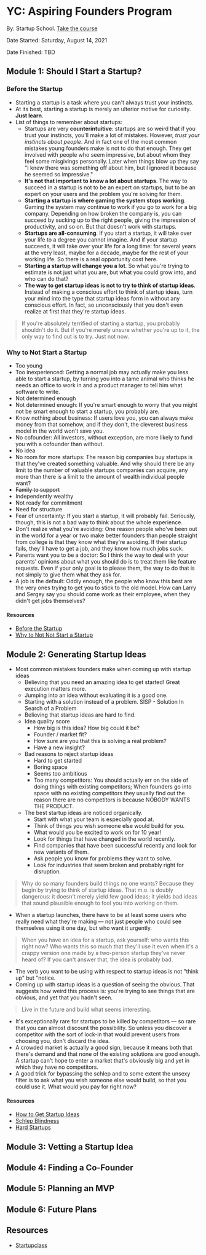 # YC: Aspiring Founders Program

By: Startup School. [Take the course](https://www.startupschool.org/aspiring-founders)

Date Started: Saturday, August 14, 2021

Date Finished: TBD

## Module 1: Should I Start a Startup?

### Before the Startup

- Starting a startup is a task where you can't always trust your instincts.
- At its best, starting a startup is merely an ulterior motive for curiosity. **Just learn**.
- List of things to remember about startups:
  - Startups are very **counterintuitive**: startups are so weird that if you trust your instincts, you'll make a lot of mistakes. However, *trust your instincts about people*. And in fact one of the most common mistakes young founders make is not to do that enough. They get involved with people who seem impressive, but about whom they feel some misgivings personally. Later when things blow up they say "I knew there was something off about him, but I ignored it because he seemed so impressive."
  - **It's not that important to know a lot about startups**. The way to succeed in a startup is not to be an expert on startups, but to be an expert on your users and the problem you're solving for them.
  - **Starting a startup is where gaming the system stops working**. Gaming the system may continue to work if you go to work for a big company. Depending on how broken the company is, you can succeed by sucking up to the right people, giving the impression of productivity, and so on. But that doesn't work with startups.
  - **Startups are all-consuming**. If you start a startup, it will take over your life to a degree you cannot imagine. And if your startup succeeds, it will take over your life for a long time: for several years at the very least, maybe for a decade, maybe for the rest of your working life. So there is a real opportunity cost here.
  - **Starting a startup will change you a lot**. So what you're trying to estimate is not just what you are, but what you could grow into, and who can do that?
  - **The way to get startup ideas is not to try to think of startup ideas**. Instead of making a conscious effort to think of startup ideas, turn your mind into the type that startup ideas form in without any conscious effort. In fact, so unconsciously that you don't even realize at first that they're startup ideas.

> If you're absolutely terrified of starting a startup, you probably shouldn't do it. But if you're merely unsure whether you're up to it, the only way to find out is to try. Just not now.

### Why to Not Start a Startup

- Too young
- Too inexperienced: Getting a normal job may actually make you less able to start a startup, by turning you into a tame animal who thinks he needs an office to work in and a product manager to tell him what software to write.
- Not determined enough
- Not determined enough: If you're smart enough to worry that you might not be smart enough to start a startup, you probably are.
- Know nothing about business: If users love you, you can always make money from that somehow, and if they don't, the cleverest business model in the world won't save you.
- No cofounder: All investors, without exception, are more likely to fund you with a cofounder than without.
- No idea
- No room for more startups: The reason big companies buy startups is that they've created something valuable. And why should there be any limit to the number of valuable startups companies can acquire, any more than there is a limit to the amount of wealth individual people want?
- ~~Family to support~~
- Independently wealthy
- Not ready for commitment
- Need for structure
- Fear of uncertainty: If you start a startup, it will probably fail. Seriously, though, this is not a bad way to think about the whole experience.
- Don't realize what you're avoiding: One reason people who've been out in the world for a year or two make better founders than people straight from college is that they know what they're avoiding. If their startup fails, they'll have to get a job, and they know how much jobs suck.
- Parents want you to be a doctor: So I think the way to deal with your parents' opinions about what you should do is to treat them like feature requests. Even if your only goal is to please them, the way to do that is not simply to give them what they ask for.
- A job is the default: Oddly enough, the people who know this best are the very ones trying to get you to stick to the old model. How can Larry and Sergey say you should come work as their employee, when they didn't get jobs themselves?

#### Resources

- [Before the Startup](http://www.paulgraham.com/before.html)
- [Why to Not Not Start a Startup](http://www.paulgraham.com/notnot.html)

## Module 2: Generating Startup Ideas

- Most common mistakes founders make when coming up with startup ideas
  - Believing that you need an amazing idea to get started! Great execution matters more.
  - Jumping into an idea without evaluating it is a good one.
  - Starting with a solution instead of a problem. SISP - Solution In Search of a Problem
  - Believing that startup ideas are hard to find.
  - Idea quality score
    - How big is this idea? How big could it be?
    - Founder / market fit?
    - How sure are you that this is solving a real problem?
    - Have a new insight?
  - Bad reasons to reject startup ideas
    - Hard to get started
    - Boring space
    - Seems too ambitious
    - Too many competitors: You should actually err on the side of doing things with existing competitors; When founders go into space with no existing competitors they usually find out the reason there are no competitors is because NOBODY WANTS THE PRODUCT.
  - The best startup ideas are noticed organically.
    - Start with what your team is especially good at.
    - Think of things you wish someone else would build for you.
    - What would you be excited to work on for 10 year!
    - Look for things that have changed in the world recently.
    - Find companies that have been successful recently and look for new variants of them.
    - Ask people you know for problems they want to solve.
    - Look for industries that seem broken and probably right for disruption.

> Why do so many founders build things no one wants? Because they begin by trying to think of startup ideas. That m.o. is doubly dangerous: it doesn't merely yield few good ideas; it yields bad ideas that sound plausible enough to fool you into working on them.

- When a startup launches, there have to be at least some users who really need what they're making — not just people who could see themselves using it one day, but who want it urgently.

> When you have an idea for a startup, ask yourself: who wants this right now? Who wants this so much that they'll use it even when it's a crappy version one made by a two-person startup they've never heard of? If you can't answer that, the idea is probably bad.

- The verb you want to be using with respect to startup ideas is not "think up" but "notice.
- Coming up with startup ideas is a question of seeing the obvious. That suggests how weird this process is: you're trying to see things that are obvious, and yet that you hadn't seen.

> Live in the future and build what seems interesting.

- It's exceptionally rare for startups to be killed by competitors — so rare that you can almost discount the possibility. So unless you discover a competitor with the sort of lock-in that would prevent users from choosing you, don't discard the idea.
- A crowded market is actually a good sign, because it means both that there's demand and that none of the existing solutions are good enough. A startup can't hope to enter a market that's obviously big and yet in which they have no competitors.
- A good trick for bypassing the schlep and to some extent the unsexy filter is to ask what you wish someone else would build, so that you could use it. What would you pay for right now?

#### Resources

- [How to Get Startup Ideas](http://www.paulgraham.com/startupideas.html)
- [Schlep Blindness](http://www.paulgraham.com/schlep.html)
- [Hard Startups](https://blog.samaltman.com/hard-startups)

## Module 3: Vetting a Startup Idea

## Module 4: Finding a Co-Founder

## Module 5: Planning an MVP

## Module 6: Future Plans

## Resources

- [Startupclass](https://startupclass.samaltman.com/)
